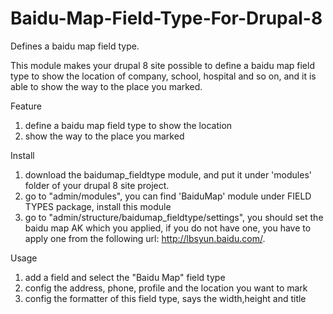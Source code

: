 # Baidu-Map-Field-Type-For-Drupal-8
Defines a baidu map field type.

This module makes your drupal 8 site possible to define a baidu map field type to show the location of company, school, hospital and so on, and it is able to show the way to the place you marked.

Feature
1. define a baidu map field type to show the location
2. show the way to the place you marked

Install
1. download the baidumap_fieldtype module, and put it under 'modules' folder of your drupal 8 site project.
2. go to "admin/modules", you can find 'BaiduMap' module under FIELD TYPES package, install this module
3. go to "admin/structure/baidumap_fieldtype/settings", you should set the baidu map AK which you applied, if you do not have one, you have to apply one from the following url:
http://lbsyun.baidu.com/.

Usage
1. add a field and select the "Baidu Map" field type
2. config the address, phone, profile and the location you want to mark
3. config the formatter of this field type, says the width,height and title
